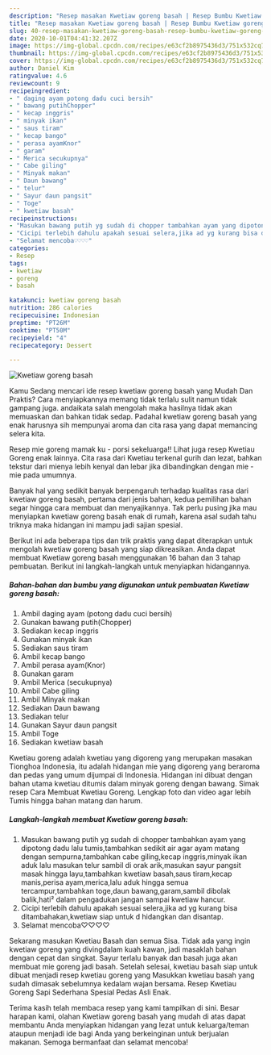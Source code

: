 ```yaml
---
description: "Resep masakan Kwetiaw goreng basah | Resep Bumbu Kwetiaw goreng basah Yang Enak Dan Lezat"
title: "Resep masakan Kwetiaw goreng basah | Resep Bumbu Kwetiaw goreng basah Yang Enak Dan Lezat"
slug: 40-resep-masakan-kwetiaw-goreng-basah-resep-bumbu-kwetiaw-goreng-basah-yang-enak-dan-lezat
date: 2020-10-01T04:41:32.207Z
image: https://img-global.cpcdn.com/recipes/e63cf2b8975436d3/751x532cq70/kwetiaw-goreng-basah-foto-resep-utama.jpg
thumbnail: https://img-global.cpcdn.com/recipes/e63cf2b8975436d3/751x532cq70/kwetiaw-goreng-basah-foto-resep-utama.jpg
cover: https://img-global.cpcdn.com/recipes/e63cf2b8975436d3/751x532cq70/kwetiaw-goreng-basah-foto-resep-utama.jpg
author: Daniel Kim
ratingvalue: 4.6
reviewcount: 9
recipeingredient:
- " daging ayam potong dadu cuci bersih"
- " bawang putihChopper"
- " kecap inggris"
- " minyak ikan"
- " saus tiram"
- " kecap bango"
- " perasa ayamKnor"
- " garam"
- " Merica secukupnya"
- " Cabe giling"
- " Minyak makan"
- " Daun bawang"
- " telur"
- " Sayur daun pangsit"
- " Toge"
- " kwetiaw basah"
recipeinstructions:
- "Masukan bawang putih yg sudah di chopper tambahkan ayam yang dipotong dadu lalu tumis,tambahkan sedikit air agar ayam matang dengan sempurna,tambahkan cabe giling,kecap inggris,minyak ikan aduk lalu masukan telur sambil di orak arik,masukan sayur pangsit masak hingga layu,tambahkan kwetiaw basah,saus tiram,kecap manis,perisa ayam,merica,lalu aduk hingga semua tercampur,tambahkan toge,daun bawang,garam,sambil dibolak balik,hati² dalam pengadukan jangan sampai kwetiaw hancur."
- "Cicipi terlebih dahulu apakah sesuai selera,jika ad yg kurang bisa ditambahakan,kwetiaw siap untuk d hidangkan dan disantap."
- "Selamat mencoba♡♡♡♡"
categories:
- Resep
tags:
- kwetiaw
- goreng
- basah

katakunci: kwetiaw goreng basah 
nutrition: 286 calories
recipecuisine: Indonesian
preptime: "PT26M"
cooktime: "PT50M"
recipeyield: "4"
recipecategory: Dessert

---
```



![Kwetiaw goreng basah](https://img-global.cpcdn.com/recipes/e63cf2b8975436d3/751x532cq70/kwetiaw-goreng-basah-foto-resep-utama.jpg)

Kamu Sedang mencari ide resep kwetiaw goreng basah yang Mudah Dan Praktis? Cara menyiapkannya memang tidak terlalu sulit namun tidak gampang juga. andaikata salah mengolah maka hasilnya tidak akan memuaskan dan bahkan tidak sedap. Padahal kwetiaw goreng basah yang enak harusnya sih mempunyai aroma dan cita rasa yang dapat memancing selera kita.

Resep mie goreng mamak ku - porsi sekeluarga!! Lihat juga resep Kwetiau Goreng enak lainnya. Cita rasa dari Kwetiau terkenal gurih dan lezat, bahkan tekstur dari mienya lebih kenyal dan lebar jika dibandingkan dengan mie - mie pada umumnya.

Banyak hal yang sedikit banyak berpengaruh terhadap kualitas rasa dari kwetiaw goreng basah, pertama dari jenis bahan, kedua pemilihan bahan segar hingga cara membuat dan menyajikannya. Tak perlu pusing jika mau menyiapkan kwetiaw goreng basah enak di rumah, karena asal sudah tahu triknya maka hidangan ini mampu jadi sajian spesial.


Berikut ini ada beberapa tips dan trik praktis yang dapat diterapkan untuk mengolah kwetiaw goreng basah yang siap dikreasikan. Anda dapat membuat Kwetiaw goreng basah menggunakan 16 bahan dan 3 tahap pembuatan. Berikut ini langkah-langkah untuk menyiapkan hidangannya.

<!--inarticleads1-->

##### Bahan-bahan dan bumbu yang digunakan untuk pembuatan Kwetiaw goreng basah:

1. Ambil  daging ayam (potong dadu cuci bersih)
1. Gunakan  bawang putih(Chopper)
1. Sediakan  kecap inggris
1. Gunakan  minyak ikan
1. Sediakan  saus tiram
1. Ambil  kecap bango
1. Ambil  perasa ayam(Knor)
1. Gunakan  garam
1. Ambil  Merica (secukupnya)
1. Ambil  Cabe giling
1. Ambil  Minyak makan
1. Sediakan  Daun bawang
1. Sediakan  telur
1. Gunakan  Sayur daun pangsit
1. Ambil  Toge
1. Sediakan  kwetiaw basah


Kwetiau goreng adalah kwetiau yang digoreng yang merupakan masakan Tionghoa Indonesia, itu adalah hidangan mie yang digoreng yang beraroma dan pedas yang umum dijumpai di Indonesia. Hidangan ini dibuat dengan bahan utama kwetiau ditumis dalam minyak goreng dengan bawang. Simak resep Cara Membuat Kwetiau Goreng. Lengkap foto dan video agar lebih Tumis hingga bahan matang dan harum. 

<!--inarticleads2-->

##### Langkah-langkah membuat Kwetiaw goreng basah:

1. Masukan bawang putih yg sudah di chopper tambahkan ayam yang dipotong dadu lalu tumis,tambahkan sedikit air agar ayam matang dengan sempurna,tambahkan cabe giling,kecap inggris,minyak ikan aduk lalu masukan telur sambil di orak arik,masukan sayur pangsit masak hingga layu,tambahkan kwetiaw basah,saus tiram,kecap manis,perisa ayam,merica,lalu aduk hingga semua tercampur,tambahkan toge,daun bawang,garam,sambil dibolak balik,hati² dalam pengadukan jangan sampai kwetiaw hancur.
1. Cicipi terlebih dahulu apakah sesuai selera,jika ad yg kurang bisa ditambahakan,kwetiaw siap untuk d hidangkan dan disantap.
1. Selamat mencoba♡♡♡♡


Sekarang masukan Kwetiau Basah dan semua Sisa. Tidak ada yang ingin kwetiaw goreng yang divingdalam kuah kawan, jadi masaklah bahan dengan cepat dan singkat. Sayur terlalu banyak dan basah juga akan membuat mie goreng jadi basah. Setelah selesai, kwetiau basah siap untuk dibuat menjadi resep kwetiau goreng yang Masukkan kwetiau basah yang sudah dimasak sebelumnya kedalam wajan bersama. Resep Kwetiau Goreng Sapi Sederhana Spesial Pedas Asli Enak. 

Terima kasih telah membaca resep yang kami tampilkan di sini. Besar harapan kami, olahan Kwetiaw goreng basah yang mudah di atas dapat membantu Anda menyiapkan hidangan yang lezat untuk keluarga/teman ataupun menjadi ide bagi Anda yang berkeinginan untuk berjualan makanan. Semoga bermanfaat dan selamat mencoba!
